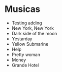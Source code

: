 # Musicas
* Testing adding
* New York, New York
* Dark side of the moon
* Yestarday
* Yellow Submarine
* Help
* Pretty woman
* Money
* Grande Hotel


